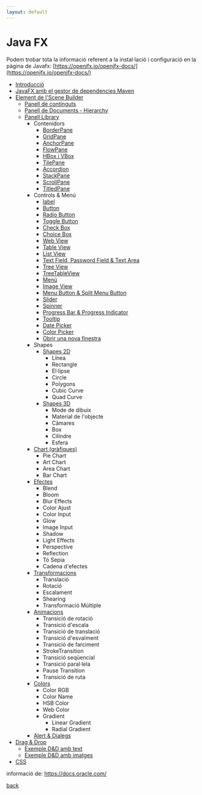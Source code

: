 ```yaml
---
layout: default
---
```


# Java FX

Podem trobar tota la informació referent a la instal·lació i configuració en la pàgina de Javafx:
[https://openjfx.io/openjfx-docs/](https://openjfx.io/openjfx-docs/)

- [Introducció](./instalConfig/introduccio.html)
- [JavaFX amb el gestor de dependencies Maven](./instalConfig/mavenIntellij.html)
- [Element de l'Scene Builder](./sceneBuilder/sceneBuilder.html)
    - [Panell de continguts](./sceneBuilder/panellContinguts.html)
    - [Panell de Documents - Hierarchy](./sceneBuilder/panellDocuments.html)
    - [Panell Library](./sceneBuilder/dissenyPanellBiblioteca.html)
        - Contenidors
            - [BorderPane](./sceneBuilder/contenidors/borderPane.html)
            - [GridPane](./sceneBuilder/contenidors/gridPane.html)
            - [AnchorPane](./sceneBuilder/contenidors/anchorPane.html)
            - [FlowPane](./sceneBuilder/contenidors/flowPane.html)
            - [HBox i VBox](./sceneBuilder/contenidors/HBox.html)
            - [TilePane](./sceneBuilder/contenidors/tilePane.html)
            - [Accordion](./sceneBuilder/contenidors/Accordion.html)
            - [StackPane](./sceneBuilder/contenidors/stackPane.html)
            - [ScrollPane](./sceneBuilder/contenidors/scrollPane.html)
            - [TitledPane](./sceneBuilder/contenidors/titledPane.html)
        - Controls & Menú
            - [label](./sceneBuilder/controls/label.html)
            - [Button](./sceneBuilder/controls/button.html)
            - [Radio Button](./sceneBuilder/controls/radioButton.html)
            - [Toggle Button](./sceneBuilder/controls/toogleButton.html)
            - [Check Box](./sceneBuilder/controls/checkBox.html)
            - [Choice Box](./sceneBuilder/controls/choiceBox.html)
            - [Web View](./sceneBuilder/controls/webView.html)
            - [Table View](./sceneBuilder/controls/tableView.html)
            - [List View](./sceneBuilder/controls/listView.html)
            - [Text Field, Password Field & Text Area](./sceneBuilder/controls/textField.html)
            - [Tree View](./sceneBuilder/controls/treeView.html)
            - [TreeTableView](./sceneBuilder/controls/treeTableView.html)
            - [Menú](./sceneBuilder/controls/menu.html)
            - [Image View](./sceneBuilder/controls/imageView.html)
            - [Menu Button & Split Menu Button](./sceneBuilder/controls/menuButton.html)
            - [Slider](./sceneBuilder/controls/slider.html)
            - [Spinner](./sceneBuilder/controls/spinner.html)
            - [Progress Bar & Progress Indicator](./sceneBuilder/controls/progressBarProgressIndicator.html)
            - [Tooltip](./sceneBuilder/controls/tooltip.html)
            - [Date Picker](./sceneBuilder/controls/datePicker.html)
            - [Color Picker](./sceneBuilder/controls/colorPicker.html)
            - [Obrir una nova finestra](./sceneBuilder/controls/obrirNOvaFinestra.html)
        - Shapes
            - [Shapes 2D](./sceneBuilder/shape2D/shape2D.html)
                - Línea
                - Rectangle
                - El·lipse
                - Circle
                - Polygons
                - Cubic Curve
                - Quad Curve
            - [Shapes 3D](./sceneBuilder/shape3D/shape3D.html)
                - Mode de dibuix
                - Material de l'objecte
                - Càmares
                - Box
                - Cilindre
                - Esfera
        - [Chart (gràfiques)](./sceneBuilder/charts/chart.html)
            - Pie Chart
            - Art Chart
            - Area Chart
            - Bar Chart
        - [Efectes](./sceneBuilder/effects/effects.html)
            - Blend
            - Bloom
            - Blur Effects
            - Color Ajust
            - Color Input
            - Glow
            - Image Input
            - Shadow
            - Light Effects
            - Perspective
            - Reflection
            - Tó Sepia
            - Cadena d'efectes
        - [Transformacions](./sceneBuilder/transformacions/transformacions.html)
            - Translació
            - Rotació
            - Escalament
            - Shearing
            - Transformació Múltiple
        - [Animacions](./sceneBuilder/animacions/animacions.html)
            - Transició de rotació
            - Transició d'escala
            - Transició de translació
            - Transició d'esvaïment
            - Transició de farciment
            - StrokeTransition
            - Transició seqüencial
            - Transició paral·lela
            - Pause Transition
            - Transició de ruta
        - [Colors](./sceneBuilder/color/color.html)
            - Color RGB
            - Color Name
            - HSB Color
            - Web Color
            - Gradient
                - Linear Gradient
                - Radial Gradient
        - [Alert & Dialegs](./sceneBuilder/dialegs/dialegs.html)
- [Drag & Drop](./sceneBuilder/dragAndDrop/dragAndDrop.html)
    - [Exemple D&D amb text](./sceneBuilder/dragAndDrop/dNdExempleText.html)
    - [Exemple D&D amb imatges](./sceneBuilder/dragAndDrop/dNdExempleImage.html)
- [CSS](./sceneBuilder/css/css.html)

informació de: https://docs.oracle.com/

[back](../..)

